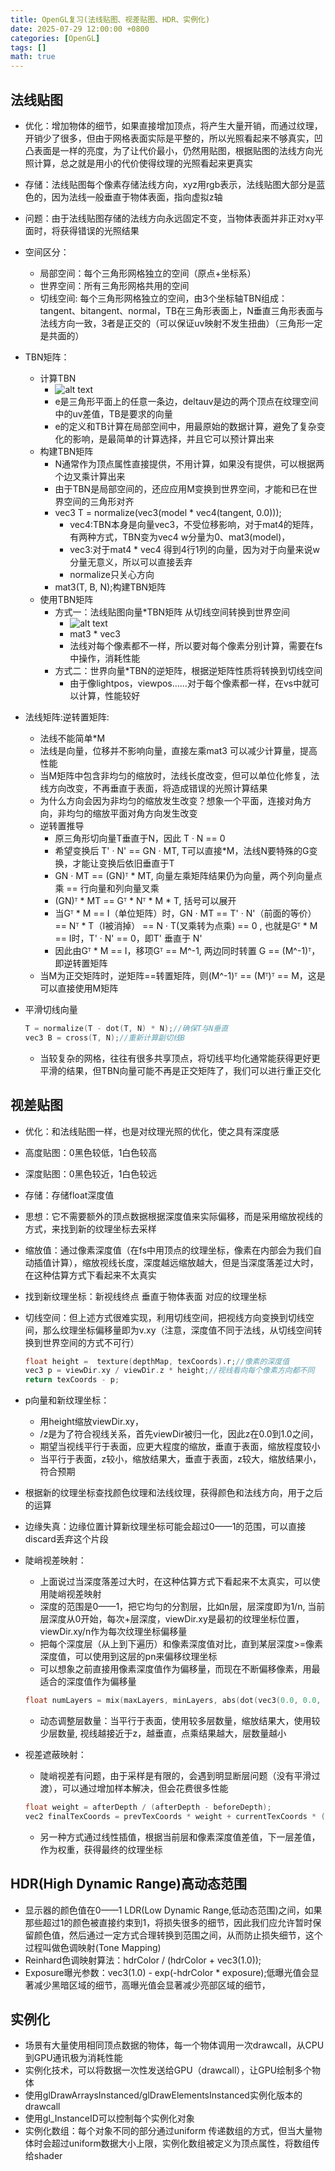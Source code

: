 ```yaml
---
title: OpenGL复习(法线贴图、视差贴图、HDR、实例化)
date: 2025-07-29 12:00:00 +0800
categories: [OpenGL]
tags: []
math: true
---
```


## 法线贴图

* 优化：增加物体的细节，如果直接增加顶点，将产生大量开销，而通过纹理，开销少了很多，但由于网格表面实际是平整的，所以光照看起来不够真实，凹凸表面是一样的亮度，为了让代价最小，仍然用贴图，根据贴图的法线方向光照计算，总之就是用小的代价使得纹理的光照看起来更真实
* 存储：法线贴图每个像素存储法线方向，xyz用rgb表示，法线贴图大部分是蓝色的，因为法线一般垂直于物体表面，指向虚拟z轴
* 问题：由于法线贴图存储的法线方向永远固定不变，当物体表面并非正对xy平面时，将获得错误的光照结果
* 空间区分：
  * 局部空间：每个三角形网格独立的空间（原点+坐标系）
  * 世界空间：所有三角形网格共用的空间
  * 切线空间: 每个三角形网格独立的空间，由3个坐标轴TBN组成：tangent、bitangent、normal，TB在三角形表面上，N垂直三角形表面与法线方向一致，3者是正交的（可以保证uv映射不发生扭曲）（三角形一定是共面的）
* TBN矩阵：
  * 计算TBN
    * ![alt text](/assets/img/blog/Graphic/TBN矩阵推导.png)
    * e是三角形平面上的任意一条边，deltauv是边的两个顶点在纹理空间中的uv差值，TB是要求的向量
    * e的定义和TB计算在局部空间中，用最原始的数据计算，避免了复杂变化的影响，是最简单的计算选择，并且它可以预计算出来
  * 构建TBN矩阵
    * N通常作为顶点属性直接提供，不用计算，如果没有提供，可以根据两个边叉乘计算出来
    * 由于TBN是局部空间的，还应应用M变换到世界空间，才能和已在世界空间的三角形对齐
    * vec3 T = normalize(vec3(model * vec4(tangent, 0.0)));
      * vec4:TBN本身是向量vec3，不受位移影响，对于mat4的矩阵，有两种方式，TBN变为vec4 w分量为0、mat3(model)，
      * vec3:对于mat4 * vec4 得到4行1列的向量，因为对于向量来说w分量无意义，所以可以直接丢弃
      * normalize只关心方向
    * mat3(T, B, N);构建TBN矩阵
  * 使用TBN矩阵
    * 方式一：法线贴图向量*TBN矩阵 从切线空间转换到世界空间
      * ![alt text](/assets/img/blog/Graphic/乘以TBN矩阵.png)
      * mat3 * vec3
      * 法线对每个像素都不一样，所以要对每个像素分别计算，需要在fs中操作，消耗性能
    * 方式二：世界向量*TBN的逆矩阵，根据逆矩阵性质将转换到切线空间
      * 由于像lightpos，viewpos……对于每个像素都一样，在vs中就可以计算，性能较好
* 法线矩阵:逆转置矩阵:
  * 法线不能简单*M
  * 法线是向量，位移并不影响向量，直接左乘mat3 可以减少计算量，提高性能
  * 当M矩阵中包含非均匀的缩放时，法线长度改变，但可以单位化修复，法线方向改变，不再垂直于表面，将造成错误的光照计算结果
  * 为什么方向会因为非均匀的缩放发生改变？想象一个平面，连接对角方向，非均匀的缩放平面对角方向发生改变
  * 逆转置推导
    * 原三角形切向量T垂直于N，因此 T · N == 0
    * 希望变换后 T' ·  N' == GN ·  MT, T可以直接*M，法线N要特殊的G变换，才能让变换后依旧垂直于T
    * GN ·  MT == (GN)ᵀ * MT, 向量左乘矩阵结果仍为向量，两个列向量点乘 == 行向量和列向量叉乘
    * (GN)ᵀ * MT == Gᵀ * Nᵀ * M * T, 括号可以展开
    * 当Gᵀ * M == I（单位矩阵）时，GN ·  MT == T' ·  N'（前面的等价） == Nᵀ * T（I被消掉） == N ·  T(叉乘转为点乘) == 0 , 也就是Gᵀ * M == I时，T' ·  N' == 0，即T' 垂直于 N' 
    * 因此由Gᵀ * M == I，移项Gᵀ == M^-1, 两边同时转置 G == (M^-1)ᵀ，即逆转置矩阵
  * 当M为正交矩阵时，逆矩阵==转置矩阵，则(M^-1)ᵀ == (Mᵀ)ᵀ == M，这是可以直接使用M矩阵
* 平滑切线向量

  ```c++
  T = normalize(T - dot(T, N) * N);//确保T与N垂直
  vec3 B = cross(T, N);//重新计算副切线B
  ```

  * 当较复杂的网格，往往有很多共享顶点，将切线平均化通常能获得更好更平滑的结果，但TBN向量可能不再是正交矩阵了，我们可以进行重正交化

## 视差贴图

* 优化：和法线贴图一样，也是对纹理光照的优化，使之具有深度感
* 高度贴图：0黑色较低，1白色较高
* 深度贴图：0黑色较近，1白色较远
* 存储：存储float深度值
* 思想：它不需要额外的顶点数据根据深度值来实际偏移，而是采用缩放视线的方式，来找到新的纹理坐标去采样
* 缩放值：通过像素深度值（在fs中用顶点的纹理坐标，像素在内部会为我们自动插值计算），缩放视线长度，深度越远缩放越大，但是当深度落差过大时，在这种估算方式下看起来不太真实
* 找到新纹理坐标：新视线终点 垂直于物体表面 对应的纹理坐标
* 切线空间：但上述方式很难实现，利用切线空间，把视线方向变换到切线空间，那么纹理坐标偏移量即为v.xy（注意，深度值不同于法线，从切线空间转换到世界空间的方式不可行）
  
  ```c++
  float height =  texture(depthMap, texCoords).r;//像素的深度值
  vec3 p = viewDir.xy / viewDir.z * height;//视线看向每个像素方向都不同
  return texCoords - p;    
  ```

* p向量和新纹理坐标：
  * 用height缩放viewDir.xy，
  * /z是为了符合视线关系，首先viewDir被归一化，因此z在0.0到1.0之间，
  * 期望当视线平行于表面，应更大程度的缩放，垂直于表面，缩放程度较小
  * 当平行于表面，z较小，缩放结果大，垂直于表面，z较大，缩放结果小，符合预期
* 根据新的纹理坐标查找颜色纹理和法线纹理，获得颜色和法线方向，用于之后的运算
* 边缘失真：边缘位置计算新纹理坐标可能会超过0——1的范围，可以直接discard丢弃这个片段
* 陡峭视差映射：
  * 上面说过当深度落差过大时，在这种估算方式下看起来不太真实，可以使用陡峭视差映射
  * 深度的范围是0——1，把它均匀的分割层，比如n层，层深度即为1/n, 当前层深度从0开始，每次+层深度，viewDir.xy是最初的纹理坐标位置，viewDir.xy/n作为每次纹理坐标偏移量
  * 把每个深度层（从上到下遍历）和像素深度值对比，直到某层深度>=像素深度值，可以使用到这层的pn来偏移纹理坐标
  * 可以想象之前直接用像素深度值作为偏移量，而现在不断偏移像素，用最适合的深度值作为偏移量
  
  ```c++
  float numLayers = mix(maxLayers, minLayers, abs(dot(vec3(0.0, 0.0, 1.0), viewDir)));
  ```

  * 动态调整层数量：当平行于表面，使用较多层数量，缩放结果大，使用较少层数量, 视线越接近于z，越垂直，点乘结果越大，层数量越小
* 视差遮蔽映射：
  * 陡峭视差有问题，由于采样是有限的，会遇到明显断层问题（没有平滑过渡），可以通过增加样本解决，但会花费很多性能
  
  ```c++
  float weight = afterDepth / (afterDepth - beforeDepth);
  vec2 finalTexCoords = prevTexCoords * weight + currentTexCoords * (1.0 - weight);
  ```

  * 另一种方式通过线性插值，根据当前层和像素深度值差值，下一层差值，作为权重，获得最终的纹理坐标

## HDR(High Dynamic Range)高动态范围

* 显示器的颜色值在0——1 LDR(Low Dynamic Range,低动态范围)之间，如果那些超过1的颜色被直接约束到1，将损失很多的细节，因此我们应允许暂时保留颜色值，然后通过一定方式合理转换到范围之间，从而防止损失细节，这个过程叫做色调映射(Tone Mapping)
* Reinhard色调映射算法：hdrColor / (hdrColor + vec3(1.0));
* Exposure曝光参数：vec3(1.0) - exp(-hdrColor * exposure);低曝光值会显著减少黑暗区域的细节，高曝光值会显著减少亮部区域的细节，

## 实例化

* 场景有大量使用相同顶点数据的物体，每一个物体调用一次drawcall，从CPU到GPU通讯极为消耗性能
* 实例化技术，可以将数据一次性发送给GPU（drawcall），让GPU绘制多个物体
* 使用glDrawArraysInstanced/glDrawElementsInstanced实例化版本的drawcall
* 使用gl_InstanceID可以控制每个实例化对象
* 实例化数组：每个对象不同的部分通过uniform 传递数组的方式，但当大量物体时会超过uniform数据大小上限，实例化数组被定义为顶点属性，将数组传给shader